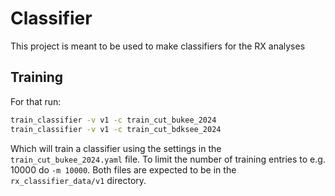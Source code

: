# Classifier

This project is meant to be used to make classifiers for the RX analyses

## Training

For that run:

```bash
train_classifier -v v1 -c train_cut_bukee_2024
train_classifier -v v1 -c train_cut_bdksee_2024
```

Which will train a classifier using the settings in the `train_cut_bukee_2024.yaml` file.
To limit the number of training entries to e.g. 10000 do `-m 10000`. Both files are expected to
be in the `rx_classifier_data/v1` directory.

